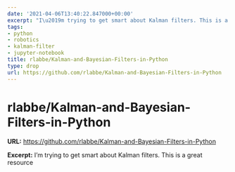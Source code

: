 ```yaml
---
date: '2021-04-06T13:40:22.847000+00:00'
excerpt: "I\u2019m trying to get smart about Kalman filters. This is a great resource"
tags:
- python
- robotics
- kalman-filter
- jupyter-notebook
title: rlabbe/Kalman-and-Bayesian-Filters-in-Python
type: drop
url: https://github.com/rlabbe/Kalman-and-Bayesian-Filters-in-Python
---
```


# rlabbe/Kalman-and-Bayesian-Filters-in-Python

**URL:** https://github.com/rlabbe/Kalman-and-Bayesian-Filters-in-Python

**Excerpt:** I’m trying to get smart about Kalman filters. This is a great resource
